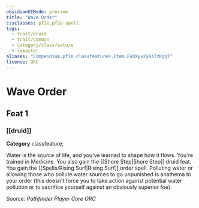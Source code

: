 ```yaml
---
obsidianUIMode: preview
title: "Wave Order"
cssclasses: pf2e,pf2e-spell
tags:
  - trait/druid
  - trait/common
  - category/classfeature
  - remaster
aliases: "Compendium.pf2e.classfeatures.Item.FuUXyv2yBs7zRgqT"
license: ORC
---
```

# Wave Order
## Feat 1
### [[druid]]

**Category** classfeature; 




Water is the source of life, and you've learned to shape how it flows. You're trained in Medicine. You also gain the [[Shore Step|Shore Step]] druid feat. You gain the [[Spells/Rising Surf|Rising Surf]] order spell. Polluting water or allowing those who pollute water sources to go unpunished is anathema to your order (this doesn't force you to take action against potential water pollution or to sacrifice yourself against an obviously superior foe).

*Source: Pathfinder Player Core*
*ORC*